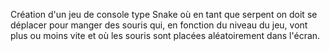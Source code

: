Création d'un jeu de console type Snake où en tant que serpent on doit se déplacer pour manger des souris qui, en fonction du niveau du jeu, vont plus ou moins vite et où les souris sont placées aléatoirement dans l'écran.

